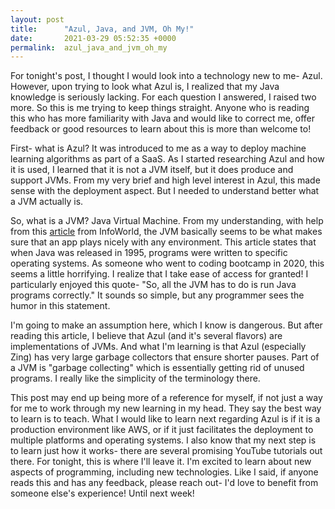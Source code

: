 ```yaml
---
layout: post
title:      "Azul, Java, and JVM, Oh My!"
date:       2021-03-29 05:52:35 +0000
permalink:  azul_java_and_jvm_oh_my
---
```



For tonight's post, I thought I would look into a technology new to me- Azul. However, upon trying to look what Azul is, I realized that my Java knowledge is seriously lacking. For each question I answered, I raised two more. So this is me trying to keep things straight. Anyone who is reading this who has more familiarity with Java and would like to correct me, offer feedback or good resources to learn about this is more than welcome to!  

First- what is Azul? It was introduced to me as a way to deploy machine learning algorithms as part of a SaaS. As I started researching Azul and how it is used, I learned that it is not a JVM itself, but it does produce and support JVMs. From my very brief and high level interest in Azul, this made sense with the deployment aspect. But I needed to understand better what a JVM actually is.  

So, what is a JVM? Java Virtual Machine. From my understanding, with help from this [article](http://https://www.infoworld.com/article/3272244/what-is-the-jvm-introducing-the-java-virtual-machine.html) from InfoWorld, the JVM basically seems to be what makes sure that an app plays nicely with any environment. This article states that when Java was released in 1995, programs were written to specific operating systems. As someone who went to coding bootcamp in 2020, this seems a little horrifying. I realize that I take ease of access for granted! I particularly enjoyed this quote- "So, all the JVM has to do is run Java programs correctly." It sounds so simple, but any programmer sees the humor in this statement.  

I'm going to make an assumption here, which I know is dangerous. But after reading this article, I believe that Azul (and it's several flavors) are implementations of JVMs. And what I'm learning is that Azul (especially Zing) has very large garbage collectors that ensure shorter pauses. Part of a JVM is "garbage collecting" which is essentially getting rid of unused programs. I really like the simplicity of the terminology there.  

This post may end up being more of a reference for myself, if not just a way for me to work through my new learning in my head. They say the best way to learn is to teach. What I would like to learn next regarding Azul is if it is a production environment like AWS, or if it just facilitates the deployment to multiple platforms and operating systems. I also know that my next step is to learn just how it works- there are several promising YouTube tutorials out there. For tonight, this is where I'll leave it. I'm excited to learn about new aspects of programming, including new technologies. Like I said, if anyone reads this and has any feedback, please reach out- I'd love to benefit from someone else's experience! Until next week! 
